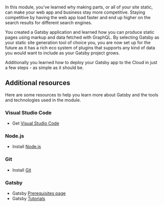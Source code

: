 In this module, you've learned why making parts, or all of your site static, can make your web app and business stay more competitive. Staying competitive by having the web app load faster and end up higher on the search results for different search engines.

You created a Gatsby application and learned how you can produce static pages using markup and data fetched with GraphQL. By selecting Gatsby as your static site generation tool of choice you,  you are now set up for the future as it has a rich eco system of plugins that supports any kind of data you would want to include as your Gatsby project grows.

Additionally you learned how to deploy your Gatsby app to the Cloud in just a few steps - as simple as it should be.

## Additional resources

Here are some resources to help you learn more about Gatsby and the tools and technologies used in the module.

### Visual Studio Code

- Get [Visual Studio Code](https://code.visualstudio.com)

### Node.js

- Install [Node.js](https://nodejs.org/en/download/)

### Git

- Install [Git](https://git-scm.com/book/en/v2/Getting-Started-Installing-Git)

### Gatsby

- Gatsby [Prerequisites page](https://www.gatsbyjs.org/tutorial/part-zero/)
- Gatsby [Tutorials](https://www.gatsbyjs.org/tutorial/)

